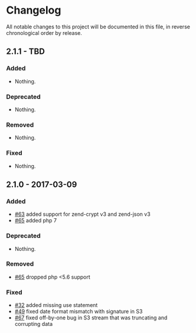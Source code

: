 # Changelog

All notable changes to this project will be documented in this file, in reverse chronological order by release.

## 2.1.1 - TBD

### Added

- Nothing.

### Deprecated

- Nothing.

### Removed

- Nothing.

### Fixed

- Nothing.

## 2.1.0 - 2017-03-09

### Added

- [#63](https://github.com/zendframework/ZendService_Amazon/pull/63) added
  support for zend-crypt v3 and zend-json v3
- [#65](https://github.com/zendframework/ZendService_Amazon/pull/65) added php 7

### Deprecated

- Nothing.

### Removed

- [#65](https://github.com/zendframework/ZendService_Amazon/pull/65) dropped
  php <5.6 support

### Fixed

- [#32](https://github.com/zendframework/ZendService_Amazon/pull/48) added
  missing use statement
- [#49](https://github.com/zendframework/ZendService_Amazon/pull/49) fixed date
  format mismatch with signature in S3
- [#67](https://github.com/zendframework/ZendService_Amazon/pull/67) fixed
  off-by-one bug in S3 stream that was truncating and corrupting data

